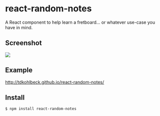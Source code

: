 # react-random-notes
A React component to help learn a fretboard... or whatever use-case you have in mind.

## Screenshot
<img src='http://i.imgur.com/sMMope6.png' />

## Example
http://tdkohlbeck.github.io/react-random-notes/

## Install
```bash
$ npm install react-random-notes
```
